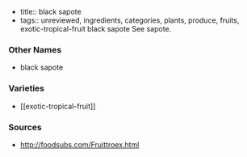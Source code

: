 - title:: black sapote
- tags:: unreviewed, ingredients, categories, plants, produce, fruits, exotic-tropical-fruit
black sapote See sapote.

### Other Names

* black sapote

### Varieties

* [[exotic-tropical-fruit]]

### Sources
* http://foodsubs.com/Fruittroex.html
